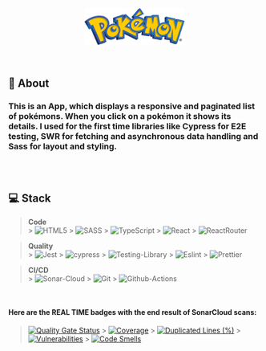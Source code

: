 <div align='center'>
<img src='https://github.com/abelguevaralanda/Pokedex/blob/main/public/asset/images/pokemon-23.svg' width='200px' align='center'/> 
</div>
<br/><br/>
  
## :speech_balloon: About
<h3>This is an App, which displays a responsive and paginated list of pokémons. When you click on a pokémon it shows its details. 
I used for the first time libraries like Cypress for E2E testing, SWR for fetching and asynchronous data handling and Sass for layout and styling.</h3>

<br/><br/>

## :computer: Stack

> **Code**<br> > ![HTML5](https://img.shields.io/badge/HTML5-E34F26?style=for-the-badge&logo=html5&logoColor=white) > ![SASS](https://img.shields.io/badge/Sass-CC6699?style=for-the-badge&logo=sass&logoColor=white) > ![TypeScript](https://img.shields.io/badge/TypeScript-007ACC?style=for-the-badge&logo=typescript&logoColor=white) > ![React](https://img.shields.io/badge/React-20232A?style=for-the-badge&logo=react&logoColor=61DAFB) > ![ReactRouter](https://img.shields.io/badge/React_Router-CA4245?style=for-the-badge&logo=react-router&logoColor=white)

> **Quality**<br> > ![Jest](https://img.shields.io/badge/-jest-%23C21325?style=for-the-badge&logo=jest&logoColor=white) > ![cypress](https://img.shields.io/badge/-cypress-%23E5E5E5?style=for-the-badge&logo=cypress&logoColor=058a5e) > ![Testing-Library](https://img.shields.io/badge/-TestingLibrary-%23E33332?style=for-the-badge&logo=testing-library&logoColor=white) > ![Eslint](https://img.shields.io/badge/eslint-3A33D1?style=for-the-badge&logo=eslint&logoColor=white) > ![Prettier](https://img.shields.io/badge/prettier-1A2C34?style=for-the-badge&logo=prettier&logoColor=F7BA3E)

> **CI/CD**<br> > ![Sonar-Cloud](https://img.shields.io/badge/SonarCloud-F3702A.svg?style=for-the-badge&logo=SonarCloud&logoColor=white) > ![Git](https://img.shields.io/badge/Git-F05032.svg?style=for-the-badge&logo=Git&logoColor=white) > ![Github-Actions](https://img.shields.io/badge/GitHub%20Actions-2088FF.svg?style=for-the-badge&logo=GitHub-Actions&logoColor=white)

<br/>

**<h4>Here are the REAL TIME badges with the end result of SonarCloud scans:</h4>**

> [![Quality Gate Status](https://sonarcloud.io/api/project_badges/measure?project=abelguevaralanda_Pokedex&metric=alert_status)](https://sonarcloud.io/summary/new_code?id=abelguevaralanda_Pokedex) > [![Coverage](https://sonarcloud.io/api/project_badges/measure?project=abelguevaralanda_Pokedex&metric=coverage)](https://sonarcloud.io/summary/new_code?id=abelguevaralanda_Pokedex) > [![Duplicated Lines (%)](https://sonarcloud.io/api/project_badges/measure?project=abelguevaralanda_Pokedex&metric=duplicated_lines_density)](https://sonarcloud.io/summary/new_code?id=abelguevaralanda_Pokedex) > [![Vulnerabilities](https://sonarcloud.io/api/project_badges/measure?project=abelguevaralanda_Pokedex&metric=vulnerabilities)](https://sonarcloud.io/summary/new_code?id=abelguevaralanda_Pokedex) > [![Code Smells](https://sonarcloud.io/api/project_badges/measure?project=abelguevaralanda_Pokedex&metric=code_smells)](https://sonarcloud.io/summary/new_code?id=abelguevaralanda_Pokedex)
